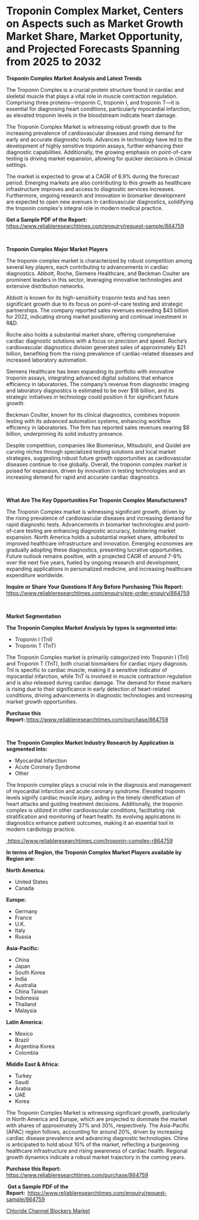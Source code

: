 <p><h1>Troponin Complex Market, Centers on Aspects such as Market Growth Market Share, Market Opportunity, and Projected Forecasts Spanning from 2025 to 2032</h1></p><p><strong>Troponin Complex Market Analysis and Latest Trends</strong></p>
<p><p>The Troponin Complex is a crucial protein structure found in cardiac and skeletal muscle that plays a vital role in muscle contraction regulation. Comprising three proteins—troponin C, troponin I, and troponin T—it is essential for diagnosing heart conditions, particularly myocardial infarction, as elevated troponin levels in the bloodstream indicate heart damage.</p><p>The Troponin Complex Market is witnessing robust growth due to the increasing prevalence of cardiovascular diseases and rising demand for early and accurate diagnostic tools. Advances in technology have led to the development of highly sensitive troponin assays, further enhancing their diagnostic capabilities. Additionally, the growing emphasis on point-of-care testing is driving market expansion, allowing for quicker decisions in clinical settings.</p><p>The market is expected to grow at a CAGR of 6.9% during the forecast period. Emerging markets are also contributing to this growth as healthcare infrastructure improves and access to diagnostic services increases. Furthermore, ongoing research and innovation in biomarker development are expected to open new avenues in cardiovascular diagnostics, solidifying the troponin complex's integral role in modern medical practice.</p></p>
<p><strong>Get a Sample PDF of the Report:&nbsp;</strong> <a href="https://www.reliableresearchtimes.com/enquiry/request-sample/864759?utm_campaign=2892&utm_medium=2&utm_source=Github&utm_content=ia&utm_term=08032025&utm_id=troponin-complex">https://www.reliableresearchtimes.com/enquiry/request-sample/864759</a></p>
<p>&nbsp;</p>
<p><strong>Troponin Complex Major Market Players</strong></p>
<p><p>The troponin complex market is characterized by robust competition among several key players, each contributing to advancements in cardiac diagnostics. Abbott, Roche, Siemens Healthcare, and Beckman Coulter are prominent leaders in this sector, leveraging innovative technologies and extensive distribution networks.</p><p>Abbott is known for its high-sensitivity troponin tests and has seen significant growth due to its focus on point-of-care testing and strategic partnerships. The company reported sales revenues exceeding $43 billion for 2022, indicating strong market positioning and continual investment in R&D.</p><p>Roche also holds a substantial market share, offering comprehensive cardiac diagnostic solutions with a focus on precision and speed. Roche’s cardiovascular diagnostics division generated sales of approximately $21 billion, benefiting from the rising prevalence of cardiac-related diseases and increased laboratory automation.</p><p>Siemens Healthcare has been expanding its portfolio with innovative troponin assays, integrating advanced digital solutions that enhance efficiency in laboratories. The company’s revenue from diagnostic imaging and laboratory diagnostics is estimated to be over $18 billion, and its strategic initiatives in technology could position it for significant future growth.</p><p>Beckman Coulter, known for its clinical diagnostics, combines troponin testing with its advanced automation systems, enhancing workflow efficiency in laboratories. The firm has reported sales revenues nearing $8 billion, underpinning its solid industry presence.</p><p>Despite competition, companies like Biomerieux, Mitsubishi, and Quidel are carving niches through specialized testing solutions and local market strategies, suggesting robust future growth opportunities as cardiovascular diseases continue to rise globally. Overall, the troponin complex market is poised for expansion, driven by innovation in testing technologies and an increasing demand for rapid and accurate cardiac diagnostics.</p></p>
<p>&nbsp;</p>
<p><strong>What Are The Key Opportunities For Troponin Complex Manufacturers?</strong></p>
<p><p>The Troponin Complex market is witnessing significant growth, driven by the rising prevalence of cardiovascular diseases and increasing demand for rapid diagnostic tests. Advancements in biomarker technologies and point-of-care testing are enhancing diagnostic accuracy, bolstering market expansion. North America holds a substantial market share, attributed to improved healthcare infrastructure and innovation. Emerging economies are gradually adopting these diagnostics, presenting lucrative opportunities. Future outlook remains positive, with a projected CAGR of around 7-9% over the next five years, fueled by ongoing research and development, expanding applications in personalized medicine, and increasing healthcare expenditure worldwide.</p></p>
<p><strong>Inquire or Share Your Questions If Any Before Purchasing This Report:</strong> <a href="https://www.reliableresearchtimes.com/enquiry/pre-order-enquiry/864759?utm_campaign=2892&utm_medium=2&utm_source=Github&utm_content=ia&utm_term=08032025&utm_id=troponin-complex">https://www.reliableresearchtimes.com/enquiry/pre-order-enquiry/864759</a></p>
<p>&nbsp;</p>
<p><strong>Market Segmentation</strong></p>
<p><strong>The Troponin Complex Market Analysis by types is segmented into:</strong></p>
<p><ul><li>Troponin I (TnI)</li><li>Troponin T (TnT)</li></ul></p>
<p><p>The Troponin Complex market is primarily categorized into Troponin I (TnI) and Troponin T (TnT), both crucial biomarkers for cardiac injury diagnosis. TnI is specific to cardiac muscle, making it a sensitive indicator of myocardial infarction, while TnT is involved in muscle contraction regulation and is also released during cardiac damage. The demand for these markers is rising due to their significance in early detection of heart-related conditions, driving advancements in diagnostic technologies and increasing market growth opportunities.</p></p>
<p><strong>Purchase this Report:&nbsp;</strong><a href="https://www.reliableresearchtimes.com/purchase/864759?utm_campaign=2892&utm_medium=2&utm_source=Github&utm_content=ia&utm_term=08032025&utm_id=troponin-complex">https://www.reliableresearchtimes.com/purchase/864759</a></p>
<p>&nbsp;</p>
<p><strong>The Troponin Complex Market Industry Research by Application is segmented into:</strong></p>
<p><ul><li>Myocardial Infarction</li><li>Acute Coronary Syndrome</li><li>Other</li></ul></p>
<p><p>The troponin complex plays a crucial role in the diagnosis and management of myocardial infarction and acute coronary syndrome. Elevated troponin levels signify cardiac muscle injury, aiding in the timely identification of heart attacks and guiding treatment decisions. Additionally, the troponin complex is utilized in other cardiovascular conditions, facilitating risk stratification and monitoring of heart health. Its evolving applications in diagnostics enhance patient outcomes, making it an essential tool in modern cardiology practice.</p></p>
<p><a href="https://www.reliableresearchtimes.com/troponin-complex-r864759?utm_campaign=2892&utm_medium=2&utm_source=Github&utm_content=ia&utm_term=08032025&utm_id=troponin-complex">&nbsp;https://www.reliableresearchtimes.com/troponin-complex-r864759</a></p>
<p><strong>In terms of Region, the Troponin Complex Market Players available by Region are:</strong></p>
<p>
    <p> <strong> North America: </strong>
        <ul>
            <li>United States</li>
            <li>Canada</li>
        </ul>
        </p> 
    <p> <strong> Europe: </strong>
        <ul>
            <li>Germany</li>
            <li>France</li>
            <li>U.K.</li>
            <li>Italy</li>
            <li>Russia</li>
        </ul>
        </p> 
    <p> <strong> Asia-Pacific: </strong>
        <ul>
            <li>China</li>
            <li>Japan</li>
            <li>South Korea</li>
            <li>India</li>
            <li>Australia</li>
            <li>China Taiwan</li>
            <li>Indonesia</li>
            <li>Thailand</li>
            <li>Malaysia</li>
        </ul>
        </p> 
    <p> <strong> Latin America: </strong>
        <ul>
            <li>Mexico</li>
            <li>Brazil</li>
            <li>Argentina Korea</li>
            <li>Colombia</li>
        </ul>
        </p> 
    <p> <strong> Middle East & Africa: </strong>
        <ul>
            <li>Turkey</li>
            <li>Saudi</li>
            <li>Arabia</li>
            <li>UAE</li>
            <li>Korea</li>
        </ul>
    </p>
    </p>
<p><p>The Troponin Complex Market is witnessing significant growth, particularly in North America and Europe, which are projected to dominate the market with shares of approximately 37% and 30%, respectively. The Asia-Pacific (APAC) region follows, accounting for around 20%, driven by increasing cardiac disease prevalence and advancing diagnostic technologies. China is anticipated to hold about 10% of the market, reflecting a burgeoning healthcare infrastructure and rising awareness of cardiac health. Regional growth dynamics indicate a robust market trajectory in the coming years.</p></p>
<p><strong>Purchase this Report: </strong><a href="https://www.reliableresearchtimes.com/purchase/864759?utm_campaign=2892&utm_medium=2&utm_source=Github&utm_content=ia&utm_term=08032025&utm_id=troponin-complex">https://www.reliableresearchtimes.com/purchase/864759</a></p>
<p>&nbsp;<strong>Get a Sample PDF of the Report:&nbsp;&nbsp;</strong><a href="https://www.reliableresearchtimes.com/enquiry/request-sample/864759?utm_campaign=2892&utm_medium=2&utm_source=Github&utm_content=ia&utm_term=08032025&utm_id=troponin-complex">https://www.reliableresearchtimes.com/enquiry/request-sample/864759</a></p>
<p><strong></strong></p>
<p><p><a href="https://github.com/donnettaletizia/Market-Research-Report-List-1/blob/main/chloride-channel-blockers-market.md?utm_campaign=2892&utm_medium=2&utm_source=Github&utm_content=ia&utm_term=08032025&utm_id=troponin-complex">Chloride Channel Blockers Market</a></p></p>